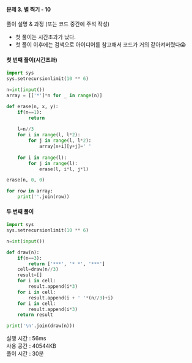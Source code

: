 #### 문제 3. 별 찍기 - 10

풀이 설명 & 과정 (또는 코드 중간에 주석 작성)
- 첫 풀이는 시간초과가 났다.
- 첫 풀이 이후에는 검색으로 아이디어를 참고해서 코드가 거의 같아져버렸다😱

#### 첫 번째 풀이(시간초과)

```python
import sys
sys.setrecursionlimit(10 ** 6)

n=int(input())
array = [['*']*n for _ in range(n)]

def erase(n, x, y):
    if(n==1):
        return
    
    l=n//3
    for i in range(l, l*2):
        for j in range(l, l*2):
            array[x+i][y+j]=' '
    
    for i in range(l):
        for j in range(l):
            erase(l, i*l, j*l)

erase(n, 0, 0)

for row in array:
    print(''.join(row))
```

#### 두 번째 풀이

```python
import sys
sys.setrecursionlimit(10 ** 6)

n=int(input())

def draw(n):
    if(n==3):
        return ['***', '* *', '***']
    cell=draw(n//3)
    result=[]
    for i in cell:
        result.append(i*3)
    for i in cell:
        result.append(i + ' '*(n//3)+i)
    for i in cell:
        result.append(i*3)  
    return result

print('\n'.join(draw(n)))
```


실행 시간 : 56ms  
사용 공간 : 40544KB  
풀이 시간 : 30분
